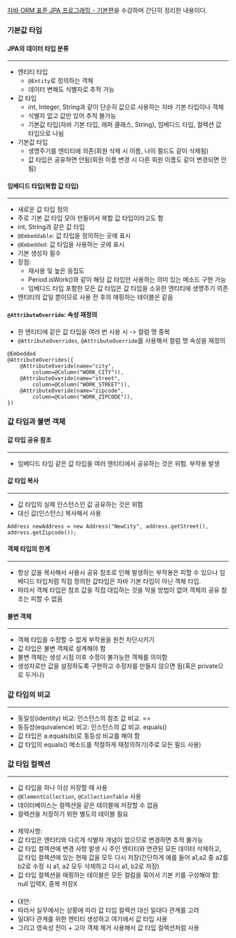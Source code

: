 [자바 ORM 표준 JPA 프로그래밍 - 기본편](https://www.inflearn.com/course/ORM-JPA-Basic)을 수강하며 간단히 정리한 내용이다.

### 기본값 타입

#### JPA의 데이터 타입 분류
***
- 엔티티 타입
    * ```@Entity```로 정의하는 객체
    * 데이터 변해도 식별자로 추적 가능
- 값 타입
    * int, Integer, String과 같이 단순히 값으로 사용하는 자바 기본 타입이나 객체
    * 식별자 없고 값만 있어 추적 불가능
    * 기본값 타입(자바 기본 타입, 래퍼 클래스, String), 임베디드 타입, 컬렉션 값 타입으로 나뉨
- 기본값 타입
    * 생명주기를 엔티티에 의존(회원 삭제 시 이름, 나이 필드도 같이 삭제됨)
    * 값 타입은 공유하면 안됨(회원 이름 변경 시 다른 회원 이름도 같이 변경되면 안됨)

#### 임베디드 타입(복합 값 타입)
***
- 새로운 값 타입 정의
- 주로 기본 값 타입 모아 만들어서 복합 값 타입이라고도 함
- int, String과 같은 값 타입
- ```@Embeddable```: 값 타입을 정의하는 곳에 표시
- ```@Embedded```: 값 타입을 사용하는 곳에 표시
- 기본 생성자 필수
- 장점:
    * 재사용 및 높은 응집도
    * Period.isWork()와 같이 해당 값 타입만 사용하는 의미 있는 메소드 구현 가능
    * 임베디드 타입 포함한 모든 값 타입은 값 타입을 소유한 엔티티에 생명주기 의존
- 엔티티의 값일 뿐이므로 사용 전 후의 매핑하는 테이블은 같음

#### ```@AttributeOverride```: 속성 재정의
- 한 엔티티에 같은 값 타입을 여러 번 사용 시 -> 컬럼 명 중복
- ```@AttributeOverrides```, ```@AttributeOverride```를 사용해서 컬럼 명 속성을 재정의
```
@Embedded
@AttributeOverrides({
    @AttributeOveride(name="city",
        column=@Column("WORK_CITY")),
    @AttributeOveride(name="street",
        column=@Column("WORK_STREET")),
    @AttributeOveride(name="zipcode",
        column=@Column("WORK_ZIPCODE")),
})
```

### 값 타입과 불변 객체

#### 값 타입 공유 참조
***
- 임베디드 타입 같은 값 타입을 여러 엔티티에서 공유하는 것은 위험. 부작용 발생

#### 값 타입 복사
***
- 값 타입의 실제 인스턴스인 값 공유하는 것은 위험
- 대신 값(인스턴스) 복사해서 사용
```
Address newAddress = new Address("NewCity", address.getStreet(), address.getZipcode());
```

#### 객체 타입의 한계
***
- 항상 값을 복사해서 사용시 공유 참조로 인해 발생하는 부작용은 피할 수 있으나 임베디드 타입처럼 직접 정의한 값타입은 자바 기본 타입이 아닌 객체 타입.
- 따라서 객체 타입은 참조 값을 직접 대입하는 것을 막을 방법이 없어 객체의 공유 참조는 피할 수 없음

#### 불변 객체
***
- 객체 타입을 수정할 수 없게 부작용을 원천 차단시키기
- 값 타입은 불변 객체로 설계해야 함
- 불변 객체는 생성 시점 이후 수정이 불가능한 객체를 의미함
- 생성자로만 값을 설정하도록 구현하고 수정자를 만들지 않으면 됨(혹은 private으로 두거나)

### 값 타입의 비교
***
- 동일성(identity) 비교: 인스턴스의 참조 값 비교. ==
- 동등성(equivalence) 비고: 인스턴스의 값 비교. equals()
- 값 타입은 a.equals(b)로 동등성 비교를 해야 함
- 값 타입의 equals() 메소드를 적절하게 재정의하기(주로 모든 필드 사용)

### 값 타입 컬렉션
***
- 값 타입을 하나 이상 저장할 때 사용
- ```@ElementCollection```, ```@CollectionTable``` 사용
- 데이터베이스는 컬렉션을 같은 테이블에 저장할 수 없음
- 컬렉션을 저장하기 위한 별도의 테이블 필요
####
- 제약사항:
- 값 타입은 엔티티와 다르게 식별자 개념이 없으므로 변경하면 추적 불가능
- 값 타입 컬렉션에 변경 사항 발생 시 주인 엔티티와 연관된 모든 데이터 삭제하고, 값 타입 컬렉션에 있는 현재 값을 모두 다시 저장(간단하게 예를 들어 a1,a2 중 a2를 b2로 수정 시 a1, a2 모두 삭제하고 다시 a1, b2로 저장)
- 값 타입 컬렉션을 매핑하는 테이블은 모든 컬럼을 묶어서 기본 키를 구성해야 함: null 입력X, 중복 저장X
####
- 대안:
- 따라서 실무에서는 상황에 따라 값 타입 컬렉션 대신 일대다 관계를 고려
- 일대다 관계를 위한 엔티티 생성하고 여기에서 값 타입 사용
- 그리고 영속성 전이 + 고아 객체 제거 사용해서 값 타입 컬렉션처럼 사용
